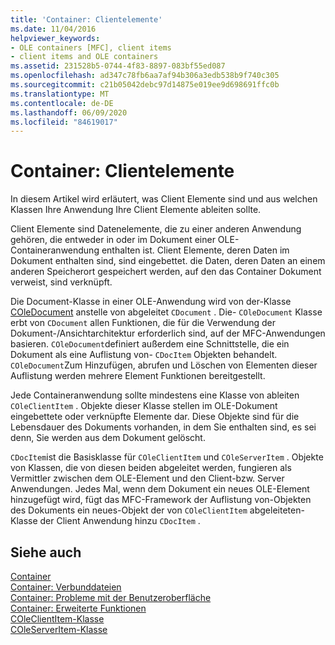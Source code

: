 ```yaml
---
title: 'Container: Clientelemente'
ms.date: 11/04/2016
helpviewer_keywords:
- OLE containers [MFC], client items
- client items and OLE containers
ms.assetid: 231528b5-0744-4f83-8897-083bf55ed087
ms.openlocfilehash: ad347c78fb6aa7af94b306a3edb538b9f740c305
ms.sourcegitcommit: c21b05042debc97d14875e019ee9d698691ffc0b
ms.translationtype: MT
ms.contentlocale: de-DE
ms.lasthandoff: 06/09/2020
ms.locfileid: "84619017"
---
```

# <a name="containers-client-items"></a>Container: Clientelemente

In diesem Artikel wird erläutert, was Client Elemente sind und aus welchen Klassen Ihre Anwendung Ihre Client Elemente ableiten sollte.

Client Elemente sind Datenelemente, die zu einer anderen Anwendung gehören, die entweder in oder im Dokument einer OLE-Containeranwendung enthalten ist. Client Elemente, deren Daten im Dokument enthalten sind, sind eingebettet. die Daten, deren Daten an einem anderen Speicherort gespeichert werden, auf den das Container Dokument verweist, sind verknüpft.

Die Document-Klasse in einer OLE-Anwendung wird von der-Klasse [COleDocument](reference/coledocument-class.md) anstelle von abgeleitet `CDocument` . Die- `COleDocument` Klasse erbt von `CDocument` allen Funktionen, die für die Verwendung der Dokument-/Ansichtarchitektur erforderlich sind, auf der MFC-Anwendungen basieren. `COleDocument`definiert außerdem eine Schnittstelle, die ein Dokument als eine Auflistung von- `CDocItem` Objekten behandelt. `COleDocument`Zum Hinzufügen, abrufen und Löschen von Elementen dieser Auflistung werden mehrere Element Funktionen bereitgestellt.

Jede Containeranwendung sollte mindestens eine Klasse von ableiten `COleClientItem` . Objekte dieser Klasse stellen im OLE-Dokument eingebettete oder verknüpfte Elemente dar. Diese Objekte sind für die Lebensdauer des Dokuments vorhanden, in dem Sie enthalten sind, es sei denn, Sie werden aus dem Dokument gelöscht.

`CDocItem`ist die Basisklasse für `COleClientItem` und `COleServerItem` . Objekte von Klassen, die von diesen beiden abgeleitet werden, fungieren als Vermittler zwischen dem OLE-Element und den Client-bzw. Server Anwendungen. Jedes Mal, wenn dem Dokument ein neues OLE-Element hinzugefügt wird, fügt das MFC-Framework der Auflistung von-Objekten des Dokuments ein neues-Objekt der von `COleClientItem` abgeleiteten-Klasse der Client Anwendung hinzu `CDocItem` .

## <a name="see-also"></a>Siehe auch

[Container](containers.md)<br/>
[Container: Verbunddateien](containers-compound-files.md)<br/>
[Container: Probleme mit der Benutzeroberfläche](containers-user-interface-issues.md)<br/>
[Container: Erweiterte Funktionen](containers-advanced-features.md)<br/>
[COleClientItem-Klasse](reference/coleclientitem-class.md)<br/>
[COleServerItem-Klasse](reference/coleserveritem-class.md)
